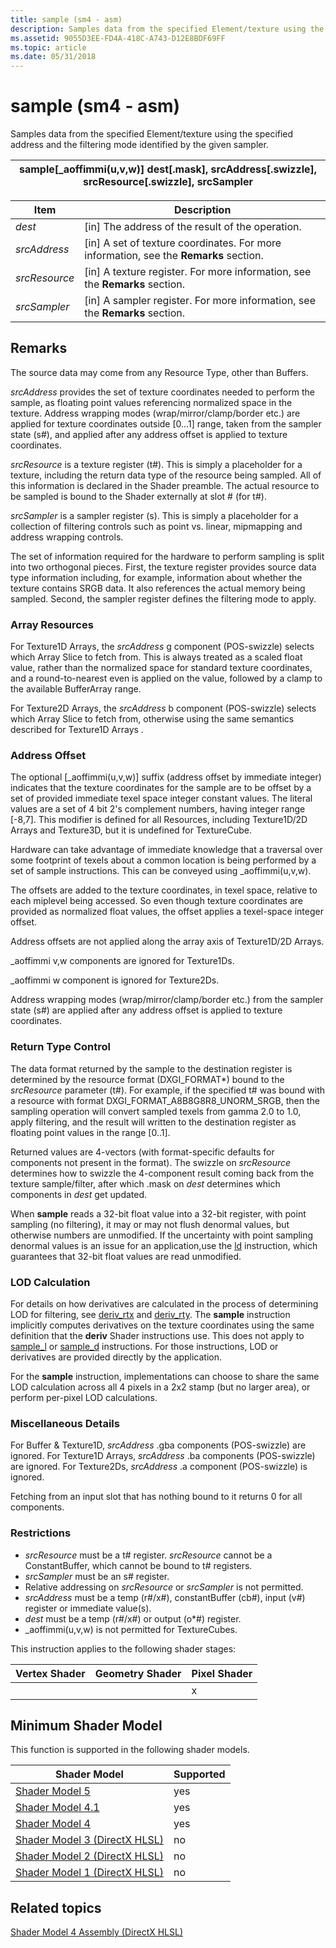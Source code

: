 ```yaml
---
title: sample (sm4 - asm)
description: Samples data from the specified Element/texture using the specified address and the filtering mode identified by the given sampler.
ms.assetid: 9055D3EE-FD4A-418C-A743-D12E8BDF69FF
ms.topic: article
ms.date: 05/31/2018
---
```


# sample (sm4 - asm)

Samples data from the specified Element/texture using the specified address and the filtering mode identified by the given sampler.



| sample\[\_aoffimmi(u,v,w)\] dest\[.mask\], srcAddress\[.swizzle\], srcResource\[.swizzle\], srcSampler |
|--------------------------------------------------------------------------------------------------------|



 



| Item                                                                                                               | Description                                                                                        |
|--------------------------------------------------------------------------------------------------------------------|----------------------------------------------------------------------------------------------------|
| <span id="dest"></span><span id="DEST"></span>*dest*<br/>                                                    | \[in\] The address of the result of the operation.<br/>                                      |
| <span id="srcAddress"></span><span id="srcaddress"></span><span id="SRCADDRESS"></span>*srcAddress*<br/>     | \[in\] A set of texture coordinates. For more information, see the **Remarks** section.<br/> |
| <span id="srcResource"></span><span id="srcresource"></span><span id="SRCRESOURCE"></span>*srcResource*<br/> | \[in\] A texture register. For more information, see the **Remarks** section.<br/>           |
| <span id="srcSampler"></span><span id="srcsampler"></span><span id="SRCSAMPLER"></span>*srcSampler*<br/>     | \[in\] A sampler register. For more information, see the **Remarks** section.<br/>           |



 

## Remarks

The source data may come from any Resource Type, other than Buffers.

*srcAddress* provides the set of texture coordinates needed to perform the sample, as floating point values referencing normalized space in the texture. Address wrapping modes (wrap/mirror/clamp/border etc.) are applied for texture coordinates outside \[0...1\] range, taken from the sampler state (s\#), and applied after any address offset is applied to texture coordinates.

*srcResource* is a texture register (t\#). This is simply a placeholder for a texture, including the return data type of the resource being sampled. All of this information is declared in the Shader preamble. The actual resource to be sampled is bound to the Shader externally at slot \# (for t\#).

*srcSampler* is a sampler register (s). This is simply a placeholder for a collection of filtering controls such as point vs. linear, mipmapping and address wrapping controls.

The set of information required for the hardware to perform sampling is split into two orthogonal pieces. First, the texture register provides source data type information including, for example, information about whether the texture contains SRGB data. It also references the actual memory being sampled. Second, the sampler register defines the filtering mode to apply.

### Array Resources

For Texture1D Arrays, the *srcAddress* g component (POS-swizzle) selects which Array Slice to fetch from. This is always treated as a scaled float value, rather than the normalized space for standard texture coordinates, and a round-to-nearest even is applied on the value, followed by a clamp to the available BufferArray range.

For Texture2D Arrays, the *srcAddress* b component (POS-swizzle) selects which Array Slice to fetch from, otherwise using the same semantics described for Texture1D Arrays .

### Address Offset

The optional \[\_aoffimmi(u,v,w)\] suffix (address offset by immediate integer) indicates that the texture coordinates for the sample are to be offset by a set of provided immediate texel space integer constant values. The literal values are a set of 4 bit 2's complement numbers, having integer range \[-8,7\]. This modifier is defined for all Resources, including Texture1D/2D Arrays and Texture3D, but it is undefined for TextureCube.

Hardware can take advantage of immediate knowledge that a traversal over some footprint of texels about a common location is being performed by a set of sample instructions. This can be conveyed using \_aoffimmi(u,v,w).

The offsets are added to the texture coordinates, in texel space, relative to each miplevel being accessed. So even though texture coordinates are provided as normalized float values, the offset applies a texel-space integer offset.

Address offsets are not applied along the array axis of Texture1D/2D Arrays.

\_aoffimmi v,w components are ignored for Texture1Ds.

\_aoffimmi w component is ignored for Texture2Ds.

Address wrapping modes (wrap/mirror/clamp/border etc.) from the sampler state (s\#) are applied after any address offset is applied to texture coordinates.

### Return Type Control

The data format returned by the sample to the destination register is determined by the resource format (DXGI\_FORMAT\*) bound to the *srcResource* parameter (t\#). For example, if the specified t\# was bound with a resource with format DXGI\_FORMAT\_A8B8G8R8\_UNORM\_SRGB, then the sampling operation will convert sampled texels from gamma 2.0 to 1.0, apply filtering, and the result will written to the destination register as floating point values in the range \[0..1\].

Returned values are 4-vectors (with format-specific defaults for components not present in the format). The swizzle on *srcResource* determines how to swizzle the 4-component result coming back from the texture sample/filter, after which .mask on *dest* determines which components in *dest* get updated.

When **sample** reads a 32-bit float value into a 32-bit register, with point sampling (no filtering), it may or may not flush denormal values, but otherwise numbers are unmodified. If the uncertainty with point sampling denormal values is an issue for an application,use the [ld](ld--sm4---asm-.md) instruction, which guarantees that 32-bit float values are read unmodified.

### LOD Calculation

For details on how derivatives are calculated in the process of determining LOD for filtering, see [deriv\_rtx](deriv-rtx--sm4---asm-.md) and [deriv\_rty](deriv-rty--sm4---asm-.md). The **sample** instruction implicitly computes derivatives on the texture coordinates using the same definition that the **deriv** Shader instructions use. This does not apply to [sample\_l](sample-l--sm4---asm-.md) or [sample\_d](sample-d--sm4---asm-.md) instructions. For those instructions, LOD or derivatives are provided directly by the application.

For the **sample** instruction, implementations can choose to share the same LOD calculation across all 4 pixels in a 2x2 stamp (but no larger area), or perform per-pixel LOD calculations.

### Miscellaneous Details

For Buffer & Texture1D, *srcAddress* .gba components (POS-swizzle) are ignored. For Texture1D Arrays, *srcAddress* .ba components (POS-swizzle) are ignored. For Texture2Ds, *srcAddress* .a component (POS-swizzle) is ignored.

Fetching from an input slot that has nothing bound to it returns 0 for all components.

### Restrictions

-   *srcResource* must be a t\# register. *srcResource* cannot be a ConstantBuffer, which cannot be bound to t\# registers.
-   *srcSampler* must be an s\# register.
-   Relative addressing on *srcResource* or *srcSampler* is not permitted.
-   *srcAddress* must be a temp (r\#/x\#), constantBuffer (cb\#), input (v\#) register or immediate value(s).
-   *dest* must be a temp (r\#/x\#) or output (o\*\#) register.
-   \_aoffimmi(u,v,w) is not permitted for TextureCubes.

This instruction applies to the following shader stages:



| Vertex Shader | Geometry Shader | Pixel Shader |
|---------------|-----------------|--------------|
|               |                 | x            |



 

## Minimum Shader Model

This function is supported in the following shader models.



| Shader Model                                              | Supported |
|-----------------------------------------------------------|-----------|
| [Shader Model 5](d3d11-graphics-reference-sm5.md)        | yes       |
| [Shader Model 4.1](dx-graphics-hlsl-sm4.md)              | yes       |
| [Shader Model 4](dx-graphics-hlsl-sm4.md)                | yes       |
| [Shader Model 3 (DirectX HLSL)](dx-graphics-hlsl-sm3.md) | no        |
| [Shader Model 2 (DirectX HLSL)](dx-graphics-hlsl-sm2.md) | no        |
| [Shader Model 1 (DirectX HLSL)](dx-graphics-hlsl-sm1.md) | no        |



 

## Related topics

<dl> <dt>

[Shader Model 4 Assembly (DirectX HLSL)](dx-graphics-hlsl-sm4-asm.md)
</dt> </dl>

 

 






